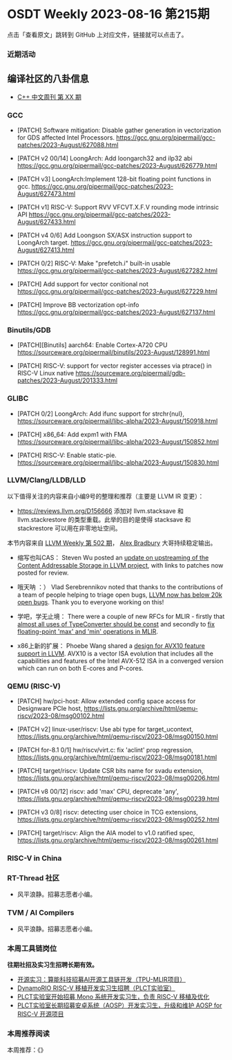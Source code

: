# OSDT Weekly 2023-08-16 第215期

点击「查看原文」跳转到 GitHub 上对应文件，链接就可以点击了。

### 近期活动

## 编译社区的八卦信息

- [C++ 中文周刊 第 XX 期]()

### GCC

- [PATCH] Software mitigation: Disable gather generation in vectorization for GDS affected Intel Processors.
   https://gcc.gnu.org/pipermail/gcc-patches/2023-August/627088.html

- [PATCH v2 00/14] LoongArch: Add loongarch32 and ilp32 abi
  https://gcc.gnu.org/pipermail/gcc-patches/2023-August/626779.html

- [PATCH v3] LoongArch:Implement 128-bit floating point functions in gcc.
  https://gcc.gnu.org/pipermail/gcc-patches/2023-August/627473.html

- [PATCH v1] RISC-V: Support RVV VFCVT.X.F.V rounding mode intrinsic API
  https://gcc.gnu.org/pipermail/gcc-patches/2023-August/627433.html

- [PATCH v4 0/6] Add Loongson SX/ASX instruction support to LoongArch target.
  https://gcc.gnu.org/pipermail/gcc-patches/2023-August/627413.html

- [PATCH 0/2] RISC-V: Make "prefetch.i" built-in usable
  https://gcc.gnu.org/pipermail/gcc-patches/2023-August/627282.html

- [PATCH] Add support for vector conitional not
  https://gcc.gnu.org/pipermail/gcc-patches/2023-August/627229.html

- [PATCH] Improve BB vectorization opt-info
  https://gcc.gnu.org/pipermail/gcc-patches/2023-August/627137.html

### Binutils/GDB

- [PATCH][Binutils] aarch64: Enable Cortex-A720 CPU
  https://sourceware.org/pipermail/binutils/2023-August/128991.html

- [PATCH] RISC-V: support for vector register accesses via ptrace() in RISC-V Linux native
  https://sourceware.org/pipermail/gdb-patches/2023-August/201333.html

### GLIBC

- [PATCH 0/2] LoongArch: Add ifunc support for strchr{nul},
  https://sourceware.org/pipermail/libc-alpha/2023-August/150918.html

- [PATCH] x86_64: Add expm1 with FMA
  https://sourceware.org/pipermail/libc-alpha/2023-August/150852.html

- [PATCH] RISC-V: Enable static-pie.
  https://sourceware.org/pipermail/libc-alpha/2023-August/150830.html

### LLVM/Clang/LLDB/LLD


以下值得关注的内容来自小编9号的整理和推荐（主要是 LLVM IR 变更）：

- https://reviews.llvm.org/D156666 添加对 llvm.stacksave 和 llvm.stackrestore 的类型重载。此举的目的是使得 stacksave 和 stackrestore 可以用在非零地址空间。

本节内容来自 [LLVM Weekly 第 502 期](http://llvmweekly.org/issue/502)，
[Alex Bradbury](https://www.linkedin.com/in/alex-bradbury/) 大哥持续稳定输出。

* 缩写也叫CAS： Steven Wu posted an [update on upstreaming of the Content Addressable
  Storage in LLVM
  project](https://discourse.llvm.org/t/llvmcas-upstreaming/72696), with links
  to patches now posted for review.

* 哦天呐 ：） Vlad Serebrennikov noted that thanks to the contributions of a team of
  people helping to triage open bugs, [LLVM now has below 20k open
  bugs](https://discourse.llvm.org/t/we-are-below-20k-open-issues-now/72707).
  Thank you to everyone working on this!

* 学吧，学无止境： There were a couple of new RFCs for MLIR - firstly that [almost all uses of
  TypeConverter should be
  const](https://discourse.llvm.org/t/rfc-almost-all-uses-of-typeconverter-should-be-const/72689)
  and secondly to [fix floating-point 'max' and 'min' operations in
  MLIR](https://discourse.llvm.org/t/rfc-fix-floating-point-max-and-min-operations-in-mlir/72671).

* x86上新的扩展： Phoebe Wang shared a [design for AVX10 feature support in
  LLVM](https://discourse.llvm.org/t/rfc-design-for-avx10-feature-support/72661).
  AVX10 is a vector ISA evolution that includes all the capabilities and
  features of the Intel AVX-512 ISA in a converged version which can run on
  both E-cores and P-cores.

### QEMU (RISC-V)


- [PATCH] hw/pci-host: Allow extended config space access for Designware PCIe host,
  https://lists.gnu.org/archive/html/qemu-riscv/2023-08/msg00102.html 

- [PATCH v2] linux-user/riscv: Use abi type for target_ucontext,
  https://lists.gnu.org/archive/html/qemu-riscv/2023-08/msg00150.html

- [PATCH for-8.1 0/1] hw/riscv/virt.c: fix 'aclint' prop regression,
  https://lists.gnu.org/archive/html/qemu-riscv/2023-08/msg00181.html

- [PATCH] target/riscv: Update CSR bits name for svadu extension,
  https://lists.gnu.org/archive/html/qemu-riscv/2023-08/msg00206.html

- [PATCH v8 00/12] riscv: add 'max' CPU, deprecate 'any',
  https://lists.gnu.org/archive/html/qemu-riscv/2023-08/msg00239.html

- [PATCH v3 0/8] riscv: detecting user choice in TCG extensions,
  https://lists.gnu.org/archive/html/qemu-riscv/2023-08/msg00252.html

- [PATCH] target/riscv: Align the AIA model to v1.0 ratified spec,
  https://lists.gnu.org/archive/html/qemu-riscv/2023-08/msg00261.html

### RISC-V in China

### RT-Thread 社区

- 风平浪静。招募志愿者小编。

### TVM / AI Compilers

- 风平浪静。招募志愿者小编。

### 本周工具链岗位

**往期社招及实习生招聘长期有效。**

- [开源实习：算能科技招募AI开源工具链开发（TPU-MLIR项目）](https://mp.weixin.qq.com/s/IBJh0ip4k11PzIMZecsWSw)
- [DynamoRIO RISC-V 移植开发实习生招聘（PLCT实验室）](https://mp.weixin.qq.com/s/J_5TjT6DOqeOXJXQI5VQxw)
- [PLCT实验室开始招募 Mono 系统开发实习生，负责 RISC-V 移植及优化](https://mp.weixin.qq.com/s/whEW7Hay1jIP1tBzIPay1A)
- [PLCT实验室长期招募安卓系统（AOSP）开发实习生，升级和维护 AOSP for RISC-V 开源项目](https://mp.weixin.qq.com/s/dJP2cEB1nex2inR5c-cJog)


### 本周推荐阅读

本周推荐：《》
